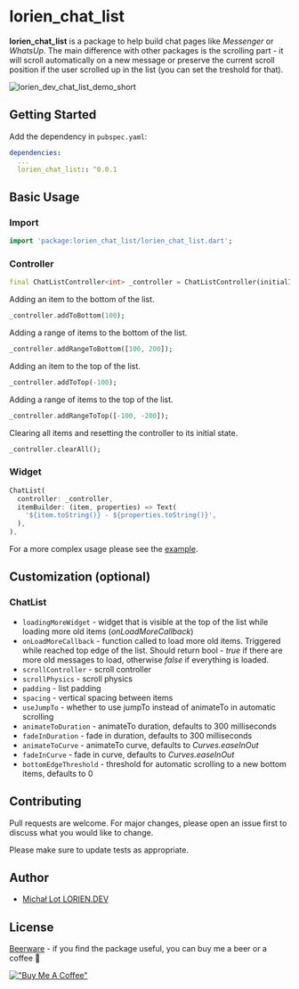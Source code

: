 # lorien_chat_list

**lorien_chat_list** is a package to help build chat pages like *Messenger* or *WhatsUp*. The main difference with other packages is the scrolling part - it will scroll automatically on a new message or preserve the current scroll position if the user scrolled up in the list (you can set the treshold for that).

![lorien_dev_chat_list_demo_short](https://github.com/user-attachments/assets/4b5e9dd8-f6a6-4293-8053-288a0e989940)

## Getting Started

Add the dependency in `pubspec.yaml`:

```yaml
dependencies:
  ...
  lorien_chat_list:: ^0.0.1
```

## Basic Usage

### Import
```dart
import 'package:lorien_chat_list/lorien_chat_list.dart';
```

### Controller
```dart
final ChatListController<int> _controller = ChatListController(initialItems: List<int>.generate(10, (index) => index));
```

Adding an item to the bottom of the list.
```dart
_controller.addToBottom(100);
```

Adding a range of items to the bottom of the list.
```dart
_controller.addRangeToBottom([100, 200]);
```

Adding an item to the top of the list.
```dart
_controller.addToTop(-100);
```

Adding a range of items to the top of the list.
```dart
_controller.addRangeToTop([-100, -200]);
```

Clearing all items and resetting the controller to its initial state.
```dart
_controller.clearAll();
```

### Widget
```dart
ChatList(
  controller: _controller,
  itemBuilder: (item, properties) => Text(
    '${item.toString()} - ${properties.toString()}',
  ),
),
```

For a more complex usage please see the [example](https://github.com/lorien-dev/chat_list/tree/master/example).

## Customization (optional)

### ChatList
- `loadingMoreWidget` - widget that is visible at the top of the list while loading more old items (*onLoadMoreCallback*)
- `onLoadMoreCallback` - function called to load more old items. Triggered while reached top edge of the list. Should return bool - *true* if there are more old messages to load, otherwise *false* if everything is loaded.
- `scrollController` - scroll controller
- `scrollPhysics` - scroll physics
- `padding` - list padding
- `spacing` - vertical spacing between items
- `useJumpTo` - whether to use jumpTo instead of animateTo in automatic scrolling
- `animateToDuration` - animateTo duration, defaults to 300 milliseconds
- `fadeInDuration` - fade in duration, defaults to 300 milliseconds
- `animateToCurve` - animateTo curve, defaults to *Curves.easeInOut*
- `fadeInCurve` - fade in curve, defaults to *Curves.easeInOut*
- `bottomEdgeThreshold` - threshold for automatic scrolling to a new bottom items, defaults to 0

## Contributing

Pull requests are welcome. For major changes, please open an issue first
to discuss what you would like to change.

Please make sure to update tests as appropriate.

## Author

- [Michał Lot LORIEN.DEV](https://github.com/lorien-dev)

## License

[Beerware](https://en.wikipedia.org/wiki/Beerware) - if you find the package useful, you can buy me a beer or a coffee 🍺

[!["Buy Me A Coffee"](https://www.buymeacoffee.com/assets/img/custom_images/orange_img.png)](https://buymeacoffee.com/lorien.dev)

